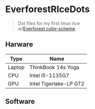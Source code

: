 # EverforestRIceDots

> Dot files for my first linux rice  
> w/[Everforest color-scheme](https://github.com/sainnhe/everforest/tree/master/)

## Harware
| Type | Name|
| - | - |
| Laptop | ThinkBook 14s Yoga|
|CPU | Intel i5-1135G7|
| GPU| Intel Tigerlake-LP GT2|

## Software

